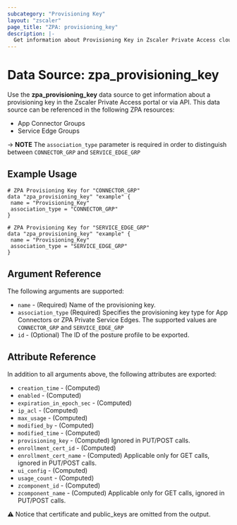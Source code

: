 ```yaml
---
subcategory: "Provisioning Key"
layout: "zscaler"
page_title: "ZPA: provisioning_key"
description: |-
  Get information about Provisioning Key in Zscaler Private Access cloud.
---
```


# Data Source: zpa_provisioning_key

Use the **zpa_provisioning_key** data source to get information about a provisioning key in the Zscaler Private Access portal or via API. This data source can be referenced in the following ZPA resources:

* App Connector Groups
* Service Edge Groups

-> **NOTE** The ``association_type`` parameter is required in order to distinguish between ``CONNECTOR_GRP`` and ``SERVICE_EDGE_GRP``

## Example Usage

```hcl
# ZPA Provisioning Key for "CONNECTOR_GRP"
data "zpa_provisioning_key" "example" {
 name = "Provisioning_Key"
 association_type = "CONNECTOR_GRP"
}
```

```hcl
# ZPA Provisioning Key for "SERVICE_EDGE_GRP"
data "zpa_provisioning_key" "example" {
 name = "Provisioning_Key"
 association_type = "SERVICE_EDGE_GRP"
}
```

## Argument Reference

The following arguments are supported:

* `name` - (Required) Name of the provisioning key.
* `association_type` (Required) Specifies the provisioning key type for App Connectors or ZPA Private Service Edges. The supported values are `CONNECTOR_GRP` and `SERVICE_EDGE_GRP`
* `id` - (Optional) The ID of the posture profile to be exported.

## Attribute Reference

In addition to all arguments above, the following attributes are exported:

* `creation_time` - (Computed)
* `enabled` - (Computed)
* `expiration_in_epoch_sec` - (Computed)
* `ip_acl` - (Computed)
* `max_usage` - (Computed)
* `modified_by` - (Computed)
* `modified_time` - (Computed)
* `provisioning_key` - (Computed) Ignored in PUT/POST calls.
* `enrollment_cert_id` - (Computed)
* `enrollment_cert_name` - (Computed) Applicable only for GET calls, ignored in PUT/POST calls.
* `ui_config` - (Computed)
* `usage_count` - (Computed)
* `zcomponent_id` - (Computed)
* `zcomponent_name` - (Computed) Applicable only for GET calls, ignored in PUT/POST calls.

:warning: Notice that certificate and public_keys are omitted from the output.
